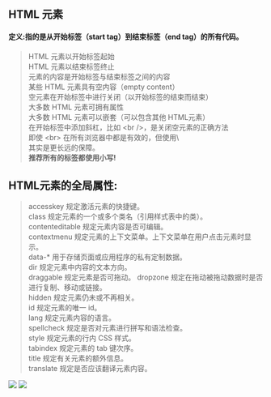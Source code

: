 ## HTML 元素
#### 定义:指的是从开始标签（start tag）到结束标签（end tag）的所有代码。

> HTML 元素以开始标签起始  
> HTML 元素以结束标签终止  
> 元素的内容是开始标签与结束标签之间的内容  
> 某些 HTML 元素具有空内容（empty content）  
> 空元素在开始标签中进行关闭（以开始标签的结束而结束）  
> 大多数 HTML 元素可拥有属性  
> 大多数 HTML 元素可以嵌套（可以包含其他 HTML元素）  
> 在开始标签中添加斜杠，比如 \<br />，是关闭空元素的正确方法  
> 即使 \<br> 在所有浏览器中都是有效的，但使用\ <br /> 其实是更长远的保障。  
**推荐所有的标签都使用小写!**

## HTML元素的全局属性:
> accesskey 		规定激活元素的快捷键。  
> class 			规定元素的一个或多个类名（引用样式表中的类）。   
> contenteditable 规定元素内容是否可编辑。  
> contextmenu 	规定元素的上下文菜单。上下文菜单在用户点击元素时显示。  
> data-* 			用于存储页面或应用程序的私有定制数据。  
> dir 			规定元素中内容的文本方向。  
> draggable 		规定元素是否可拖动。
> dropzone 		规定在拖动被拖动数据时是否进行复制、移动或链接。   
> hidden 			规定元素仍未或不再相关。  
> id 				规定元素的唯一 id。   
> lang 			规定元素内容的语言。  
> spellcheck 		规定是否对元素进行拼写和语法检查。  
> style 			规定元素的行内 CSS 样式。  
> tabindex 		规定元素的 tab 键次序。  
> title 			规定有关元素的额外信息。  
> translate 		规定是否应该翻译元素内容。  

![ ](https://github.com/linfeitang/Photo/blob/master/wallhaven-206434.jpg)
![ ](https://wallpapers.wallhaven.cc/wallpapers/full/wallhaven-646809.jpg)